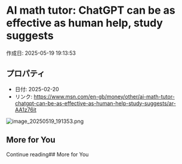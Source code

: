 # AI math tutor: ChatGPT can be as effective as human help, study suggests

作成日: 2025-05-19 19:13:53

## プロパティ

- 日付: 2025-02-20
- リンク: https://www.msn.com/en-gb/money/other/ai-math-tutor-chatgpt-can-be-as-effective-as-human-help-study-suggests/ar-AA1z76it

![image_20250519_191353.png](../assets/image_20250519_191353.png)
## More for You
Continue reading## More for You
